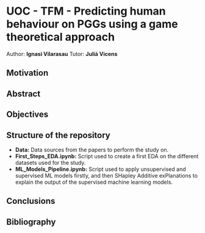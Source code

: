 # UOC - TFM - Predicting human behaviour on PGGs using a game theoretical approach

Author: **Ignasi Vilarasau**
Tutor: **Julià Vicens**

## Motivation


## Abstract


## Objectives


## Structure of the repository

* **Data:** Data sources from the papers to perform the study on.
* **First_Steps_EDA.ipynb:** Script used to create a first EDA on the different datasets used for the study.
* **ML_Models_Pipeline.ipynb:** Script used to apply unsupervised and supervised ML models firstly, and then SHapley Additive exPlanations to explain the output of the supervised machine learning models.

## Conclusions

## Bibliography

